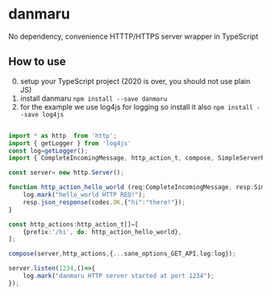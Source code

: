 # danmaru
No dependency, convenience  HTTTP/HTTPS server wrapper in TypeScript

## How to use

0. setup your TypeScript project (2020 is over, you should not use plain JS)
1. install danmaru `npm install --save danmaru`
2. for the example we use log4js for logging so install it also `npm install --save log4js`

```typescript 

import * as http  from 'http';
import { getLogger } from 'log4js'
const log=getLogger();
import { CompleteIncomingMessage, http_action_t, compose, SimpleServerResponse, sane_options_GET_API, codes } from 'danmaru';

const server= new http.Server();

function http_action_hello_world (req:CompleteIncomingMessage, resp:SimpleServerResponse){
    log.mark("hello_world HTTP REQ!");
    resp.json_response(codes.OK,{"hi":"there!"});
}

const http_actions:http_action_t[]=[
    {prefix:'/hi', do: http_action_hello_world},
];

compose(server,http_actions,{...sane_options_GET_API,log:log});

server.listen(1234,()=>{
    log.mark("danmaru HTTP server started at port 1234");
});

```

